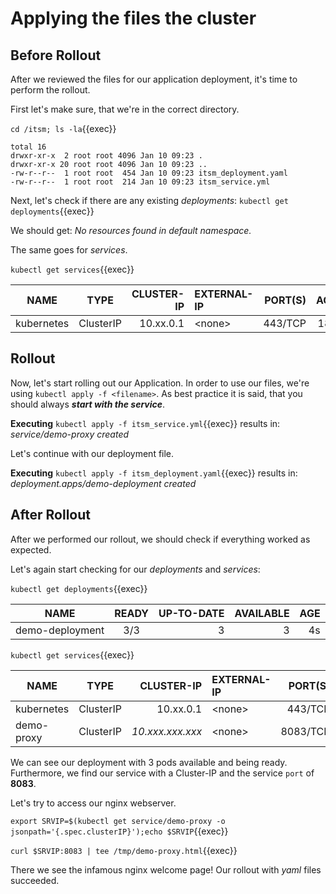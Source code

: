 # Applying the files the cluster

## Before Rollout

After we reviewed the files for our application deployment, it's time to perform the rollout. 

First let's make sure, that we're in the correct directory.

`cd /itsm; ls -la`{{exec}}

```
total 16
drwxr-xr-x  2 root root 4096 Jan 10 09:23 .
drwxr-xr-x 20 root root 4096 Jan 10 09:23 ..
-rw-r--r--  1 root root  454 Jan 10 09:23 itsm_deployment.yaml
-rw-r--r--  1 root root  214 Jan 10 09:23 itsm_service.yml
```

Next, let's check if there are any existing *deployments*:
`kubectl get deployments`{{exec}}

We should get: *No resources found in default namespace.*

The same goes for *services*.

`kubectl get services`{{exec}}

| NAME        |     TYPE    | CLUSTER-IP  | EXTERNAL-IP | PORT(S)  | AGE | 
| ----------- |:-----------:| -----------:| :-----------| --------:| ---:|
| kubernetes  |  ClusterIP  |  10.xx.0.1  | \<none\>    |  443/TCP | 18d |


## Rollout
Now, let's start rolling out our Application. In order to use our files, we're using `kubectl apply -f <filename>`. As best practice it is said, that you should always ***start with the service***.

**Executing** `kubectl apply -f itsm_service.yml`{{exec}} results in: *service/demo-proxy created*

Let's continue with our deployment file.

**Executing** `kubectl apply -f itsm_deployment.yaml`{{exec}} results in: *deployment.apps/demo-deployment created*

## After Rollout

After we performed our rollout, we should check if everything worked as expected. 

Let's again start checking for our *deployments* and *services*:

`kubectl get deployments`{{exec}}

| NAME                  | READY | UP-TO-DATE  | AVAILABLE | AGE | 
| --------------------- |:-----:| -----------:| ---------:| ---:|
| demo-deployment       |  3/3  | 3           | 3         |  4s |



`kubectl get services`{{exec}}

| NAME        |     TYPE    | CLUSTER-IP         | EXTERNAL-IP | PORT(S)   | AGE | 
| ----------- |:-----------:| -----------------: | :-----------| --------: | ---:|
| kubernetes  |  ClusterIP  |  10.xx.0.1         | \<none\>    |  443/TCP  | 18d |
| demo-proxy  |  ClusterIP  |  *10.xxx.xxx.xxx*  | \<none\>    |  8083/TCP | 8s  |


We can see our deployment with 3 pods available and being ready. Furthermore, we find our service with a Cluster-IP and the service `port` of **8083**.

Let's try to access our nginx webserver. 

`export SRVIP=$(kubectl get service/demo-proxy -o jsonpath='{.spec.clusterIP}');echo $SRVIP`{{exec}}

`curl $SRVIP:8083 | tee /tmp/demo-proxy.html`{{exec}}

There we see the infamous nginx welcome page! Our rollout with *yaml* files succeeded.
